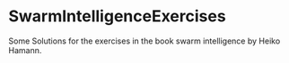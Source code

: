 # SwarmIntelligenceExercises

Some Solutions for the exercises in the book swarm intelligence by Heiko Hamann.
